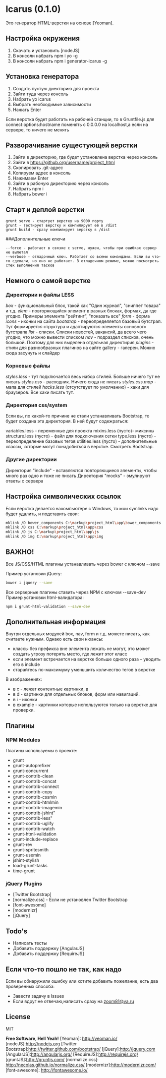 Icarus (0.1.0)
================

Это генератор HTML-верстки на основе [Yeoman].

## Настройка окружения
1. Скачать и установить [nodeJS]
2. В консоли набрать npm i yo -g
3.  В консоли набрать npm i generator-icarus -g

## Установка генератора
1. Создать пустую диекторию для проекта
2. Зайти туда через консоль
3. Набрать  yo icarus
4. Выбрать необходимые зависимости
5. Нажать Enter


Если верстка будет работать на рабочей станции, то в Gruntfile.js
для connect:options:hostname поменять с 0.0.0.0 на localhost,а если на сервере, то ничего не менять

## Разворачивание сущестующей верстки

1. Зайти в директорию, где будет установлена верстка через консоль
2. Зайти в https://github.org/username/project_html
3. Скопировать .git-адрес
4. Копируем адрес в консоль
5. Нажимаем Enter
6. Зайти в рабочую директорию через консоль
7. Набрать npm i
8. Набрать bower i

## Старт и деплой  верстки

    grunt serve - стартует верстку на 9000 порту
    grunt - тестирует верстку и компилирует её в /dist
    grunt build - сразу компилирует верстку в /dist

###Дополнительные ключи

    --force - работает в связке с serve, нужен, чтобы при ошибках сервер не вылетал
    --verbose - отладочный ключ. Работает со всеми командами. Если вы что-то сделали, но оно не работает. В отладочном режиме, можно посмотреть стек выполнения тасков


## Немного о самой верстке

### Директории и файлы LESS
*box* - функциональный блок, такой как "Один журнал", "сниппет товара" и т.д.
*elem* - повторяющийся элемент в разных блоках, формах, да где угодно. Примеры элемента "рейтинг", "показать все"
*form* - форма
*icons* - иконки на сайта
*bootstrap* - переопределяется базовый бутстрап. Тут формируется структура и адаптируются элементы основного бутстрапа
*list* - списки. Списки новостей, вакансий, да всего чего угодно, что можно вывести списком
*nav* - подраздел списков, очень большой. Поэтому для них выделена отдельная директирия
*plugins* - стили для разнообразных плагинов на сайте
gallery - галереи. Можно сюда засунуть и слайдер


### Корневые файлы
*styles.less* - тут подключается весь набор стилей. Больше ничего тут не писать
*styles.css* - расходник. Ничего сюда не писать
*styles.css.map* - мапа для стилей
*hacks.less* (отсутствует по умолчанию) - хаки для браузеров. Все хаки писать тут.

### Директория css/system

Если вы, по какой-то причине не стали устанавливать Bootstrap, то будет создана эта директория. В ней будут содежраться:

variables.less - переменные для проекта
mixins.less (пусто)- миксины
structure.less (пусто) - файл для подключения сетки
type.less (пусто) - переопределение базовых тегов
utilities.less (пусто) - дополнительные классы, которые могут понадобиться в верстке. Смотреть Bootstrap.

### Другие директории
Директория "include" - вставляются повторяющиеся элементы, чтобы много раз одно и тоже не писать
Директория "mocks" - эмулируют ответы с сервера

## Настройка символических ссылок

Если верстка делается накомпьютере с Windows, то мои symlinks надо будет удалить, и подставить свои:
```sh
mklink /D bower_components C:\markup\project_html\app\bower_components
mklink /D css C:\markup\project_html\app\css
mklink /D js C:\markup\project_html\app\js
mklink /D img C:\markup\project_html\app\img
```

## ВАЖНО!
Все JS/CSS/HTML плагины устанавливать через bower с ключом --save

Пример установки jQuery:
```sh
bower i jquery --save
```
Все серверные плагины ставить через NPM с ключом --save-dev
Пример установки html-валидатора:
```sh
npm i grunt-html-validation --save-dev
```
## Дополнительная информация

Внутри отдельных модулей box, nav, form и т.д. можете писать, как считаете нужным.
Однако есть свои нюансы:

* классы без префикса вне элемента лежать не могут, это может создать угрозу потерять место, где лежит этот класс
* если элемент встречается на верстке больше одного раза – уводить его в include
* старайтесь по-максимуму уменьшить количество тегов в верстке

В изображениях:
* в c - лежат контентные картинки, в
* в d - картинки для отдельных блоков, форм или навигаций.
* в i - иконки
* в example - картинки которые используются только на верстке для проверки.

## Плагины

### NPM Modules
Плагины используемы в проекте:
* grunt
* grunt-autoprefixer
* grunt-concurrent
* grunt-contrib-clean
* grunt-contrib-concat
* grunt-contrib-connect
* grunt-contrib-copy
* grunt-contrib-cssmin
* grunt-contrib-htmlmin
* grunt-contrib-imagemin
* grunt-contrib-jshint"
* grunt-contrib-less"
* grunt-contrib-uglify
* grunt-contrib-watch
* grunt-html-validation
* grunt-include-replace
* grunt-rev
* grunt-spritesmith
* grunt-usemin
* jshint-stylish
* load-grunt-tasks
* time-grunt

### jQuery Plugins
* [Twitter Bootstrap]
* [normalize.css] - Если не установлен Twitter Bootstrap
* [font-awesome]
* [modernizr]
* [jQuery]

## Todo's

 * Написать тесты
 * Добавить поддержку [AngularJS]
 * Добавить поддержку  [RequireJS]

## Если что-то пошло не так, как надо
Если вы обнаружили ошибку или хотите  добавить пожелание, есть два проверенных способа:

* Завести задачу в Issues
* Если вдруг не отвечаю,написать сразу на zoom81@ya.ru


License
----

MIT


**Free Software, Hell Yeah!**
[Yeoman]: http://yeoman.io/
[nodeJS]:http://nodejs.org
[Twitter Bootstrap]:http://twitter.github.com/bootstrap/
[jQuery]:http://jquery.com
[AngularJS]:http://angularjs.org/
[RequireJS]:http://requirejs.org/
[gruntJS]:http://gruntjs.com/
[normalize.css]: http://necolas.github.io/normalize.css/
[modernizr]:http://modernizr.com/
[font-awesome]: http://fontawesome.io/
